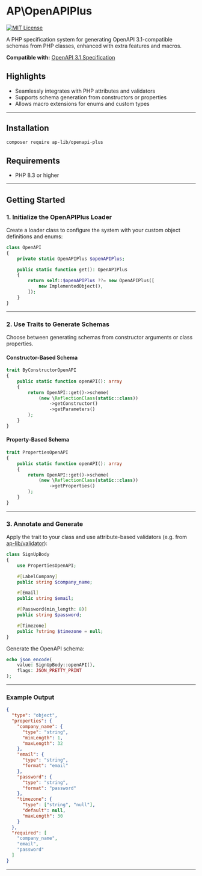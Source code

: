 # AP\OpenAPIPlus

[![MIT License](https://img.shields.io/badge/license-MIT-blue.svg)](LICENSE)

A PHP specification system for generating OpenAPI 3.1-compatible schemas from PHP classes, enhanced with extra features and macros.

**Compatible with:** [OpenAPI 3.1 Specification](https://spec.openapis.org/oas/v3.1.0.html)

## Highlights

* Seamlessly integrates with PHP attributes and validators
* Supports schema generation from constructors or properties
* Allows macro extensions for enums and custom types

---

## Installation

```bash
composer require ap-lib/openapi-plus
```

## Requirements

* PHP 8.3 or higher

---

## Getting Started

### 1. Initialize the OpenAPIPlus Loader

Create a loader class to configure the system with your custom object definitions and enums:

```php
class OpenAPI
{
    private static OpenAPIPlus $openAPIPlus;

    public static function get(): OpenAPIPlus
    {
        return self::$openAPIPlus ??= new OpenAPIPlus([
            new ImplementedObject(),
        ]);
    }
}
```

---

### 2. Use Traits to Generate Schemas

Choose between generating schemas from constructor arguments or class properties.

#### Constructor-Based Schema

```php
trait ByConstructorOpenAPI
{
    public static function openAPI(): array
    {
        return OpenAPI::get()->scheme(
            (new \ReflectionClass(static::class))
                ->getConstructor()
                ->getParameters()
        );
    }
}
```

#### Property-Based Schema

```php
trait PropertiesOpenAPI
{
    public static function openAPI(): array
    {
        return OpenAPI::get()->scheme(
            (new \ReflectionClass(static::class))
                ->getProperties()
        );
    }
}
```

---

### 3. Annotate and Generate

Apply the trait to your class and use attribute-based validators (e.g. from [ap-lib/validator](https://github.com/ap-lib/validator)):

```php
class SignUpBody
{
    use PropertiesOpenAPI;

    #[LabelCompany]
    public string $company_name;

    #[Email]
    public string $email;

    #[Password(min_length: 8)]
    public string $password;

    #[Timezone]
    public ?string $timezone = null;
}
```

Generate the OpenAPI schema:

```php
echo json_encode(
    value: SignUpBody::openAPI(),
    flags: JSON_PRETTY_PRINT
);
```

---

### Example Output

```json
{
  "type": "object",
  "properties": {
    "company_name": {
      "type": "string",
      "minLength": 1,
      "maxLength": 32
    },
    "email": {
      "type": "string",
      "format": "email"
    },
    "password": {
      "type": "string",
      "format": "password"
    },
    "timezone": {
      "type": ["string", "null"],
      "default": null,
      "maxLength": 30
    }
  },
  "required": [
    "company_name",
    "email",
    "password"
  ]
}
```

---
